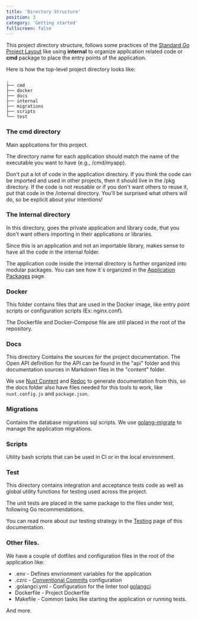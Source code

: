 ```yaml
---
title: 'Directory Structure'
position: 3
category: 'Getting started'
fullscreen: false
---
```


This project directory structure, follows some practices of the [Standard Go Project Layout](https://github.com/golang-standards/project-layout) like using **internal** to organize application related code or **cmd** package to place the entry points of the application.

Here is how the top-level project directory looks like:

```
.
├── cmd
├── docker
├── docs
├── internal
├── migrations
├── scripts
└── test
```

### The cmd directory

Main applications for this project.

The directory name for each application should match the name of the executable you want to have (e.g., /cmd/myapp).

Don't put a lot of code in the application directory. If you think the code can be imported and used in other projects, then it should live in the /pkg directory. If the code is not reusable or if you don't want others to reuse it, put that code in the /internal directory. You'll be surprised what others will do, so be explicit about your intentions!

### The Internal directory

In this directory, goes the private application and library code, that you don't want others importing in their applications or libraries. 

Since this is an application and not an importable library, makes sense to have all the code in the internal folder.

The application code inside the internal directory is further organized into modular packages. You can see how it´s organized in the [Application Packages](/app-pakcages) page.


### Docker

This folder contains files that are used in the Docker image, like entry point scripts or configuration scripts (Ex: nginx.conf).

The Dockerfile and Docker-Compose file are still placed in the root of the repository.

### Docs

This directory Contains the sources for the project documentation. The Open API definition for the API can be found in the "api" folder and this documentation sources in Markdown files in the "content" folder.

We use [Nuxt Content](https://content.nuxtjs.org/) and [Redoc](https://github.com/Redocly/redoc) to generate documentation from this, so the docs folder also have files needed for this tools to work, like `nuxt.config.js` and `package.json`.

### Migrations

Contains the database migrations sql scripts. We use [golang-migrate](https://github.com/golang-migrate/migrate) to manage the application migrations.

### Scripts

Utility bash scripts that can be used in CI or in the local environment.

### Test

This directory contains integration and acceptance tests code as well as global utility functions for testing used across the project.

The unit tests are placed in the same package to the files under test, following Go recommendations.

You can read more about our testing strategy in the [Testing](/tests) page of this documentation.

### Other files.

We have a couple of dotfiles and configuration files in the root of the application like:

* .env - Defines envrionment variables for the application
* .czrc - [Conventional Commits](https://www.conventionalcommits.org/en/v1.0.0/) configuration
* .golangci.yml - Configuration for the linter tool [golangci](https://github.com/golangci/golangci-lint)
* Dockerfile - Project Dockerfile
* Makefile - Common tasks like starting the application or running tests.

And more.
